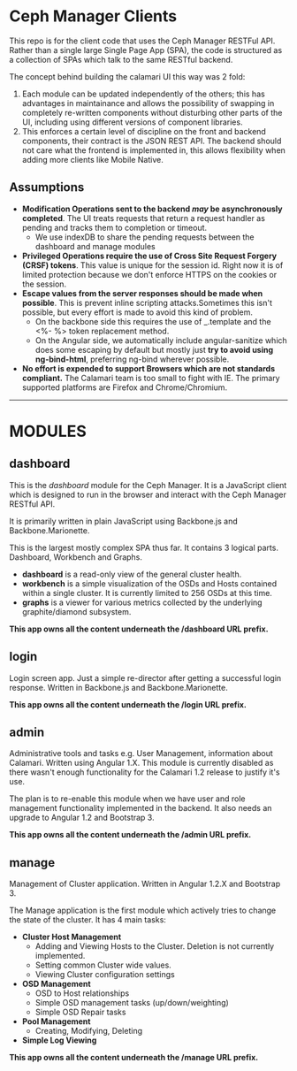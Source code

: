 Ceph Manager Clients
===================

This repo is for the client code that uses the Ceph Manager RESTFul API. Rather than a single large Single Page App (SPA), the code is structured as a collection of SPAs which talk to the same RESTful backend.

The concept behind building the calamari UI this way was 2 fold:

  1. Each module can be updated independently of the others; this has advantages in maintainance and allows the possibility of swapping in completely re-written components without disturbing other parts of the UI, including using different versions of component libraries.
  2. This enforces a certain level of discipline on the front and backend components, their contract is the JSON REST API. The backend should not care what the frontend is implemented in, this allows flexibility when adding more clients like Mobile Native.


Assumptions
-----------

* **Modification Operations sent to the backend *may* be asynchronously completed**. The UI treats requests that return a request handler as pending and tracks them to completion or timeout.
  * We use indexDB to share the pending requests between the dashboard and manage modules
* **Privileged Operations require the use of Cross Site Request Forgery (CRSF) tokens**. This value is unique for the session id. Right now it is of limited protection because we don't enforce HTTPS on the cookies or the session.
* **Escape values from the server responses should be made when possible**. This is prevent inline scripting attacks.Sometimes this isn't possible, but every effort is made to avoid this kind of problem.
  * On the backbone side this requires the use of _.template and the <%- %> token replacement method.
  * On the Angular side, we automatically include angular-sanitize which does some escaping by default but mostly just **try to avoid using ng-bind-html**, preferring ng-bind wherever possible.
* **No effort is expended to support Browsers which are not standards compliant.** The Calamari team is too small to fight with IE. The primary supported platforms are Firefox and Chrome/Chromium.

---------------------------------------------------------

MODULES
=======

dashboard
---------

This is the *dashboard* module for the Ceph Manager. It is a JavaScript client which is designed to run in the browser and interact with the Ceph Manager RESTful API.

It is primarily written in plain JavaScript using Backbone.js and Backbone.Marionette.

This is the largest mostly complex SPA thus far. It contains 3 logical parts. Dashboard, Workbench and Graphs. 

 * **dashboard** is a read-only view of the general cluster health.
 * **workbench** is a simple visualization of the OSDs and Hosts contained within a single cluster. It is currently limited to 256 OSDs at this time.
 * **graphs** is a viewer for various metrics collected by the underlying graphite/diamond subsystem.
 
**This app owns all the content underneath the /dashboard URL prefix.**
 
login
-----

Login screen app. Just a simple re-director after getting a successful login response. Written in Backbone.js and Backbone.Marionette.

**This app owns all the content underneath the /login URL prefix.**

admin
-----

Administrative tools and tasks e.g. User Management, information about Calamari. Written using Angular 1.X. This module is currently disabled as there wasn't enough functionality for the Calamari 1.2 release to justify it's use.

The plan is to re-enable this module when we have user and role management functionality implemented in the backend. It also needs an upgrade to Angular 1.2 and Bootstrap 3.

**This app owns all the content underneath the /admin URL prefix.**

manage
------

Management of Cluster application. Written in Angular 1.2.X and Bootstrap 3.

The Manage application is the first module which actively tries to change the state of the cluster. It has 4 main tasks:

 * **Cluster Host Management** 
   * Adding and Viewing Hosts to the Cluster. Deletion is not currently implemented.
   * Setting common Cluster wide values.
   * Viewing Cluster configuration settings
 * **OSD Management**
   * OSD to Host relationships
   * Simple OSD management tasks (up/down/weighting)
   * Simple OSD Repair tasks
 * **Pool Management**
   * Creating, Modifying, Deleting
 * **Simple Log Viewing**

**This app owns all the content underneath the /manage URL prefix.**
